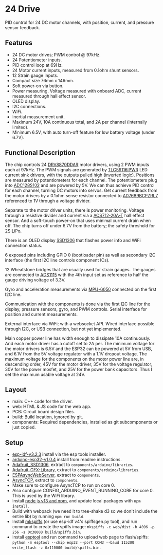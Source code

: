 24 Drive
========

PID control for 24 DC motor channels, with position, current, and pressure sensor feedback.

Features
--------

* 24 DC motor drives; PWM control @ 97kHz.
* 24 Potentiometer inputs.
* PID control loop at 69Hz.
* 24 Motor current inputs, measured from 0.1ohm shunt sensors.
* 12 Strain gauge inputs.
* Compact size 76mm x 146mm.
* Soft power-on via button.
* Power measuring. Voltage measured with onboard ADC, current measured through hall effect sensor.
* OLED display.
* I2C connections.
* WiFi.
* Inertial measurement unit.
* Maximum 24V, 10A continuous total, and 2A per channel (internally limited).
* Minimum 6.5V, with auto turn-off feature for low battery voltage (under 6.7V).


Functional Description
----------------------

The chip controls 24 [DRV8870DDAR] motor drivers, using 2 PWM inputs each at 97kHz. The PWM signals
are generated by [TLC59116IPWR] LED current sink drivers, with the outputs pulled high (inverted logic).
Positions are measured by potentiometers for each channel. The potentiometers plug into [ADC128S102]
and are powered by 5V. We can thus achieve PID control for each channel, turning DC motors into servos.
Get current feedback from the motor drivers by a 0.1ohm sense resistor connected to [AD7689BCPZRL7]
referenced to 1V through a voltage divider.

Separate to the motor driver units, there is power monitoring. Voltage through a resistive divider
and current via a [ACS712-20A-T] hall effect sensor. And a soft-touch power-on that uses minimal
current drain when off. The chip turns off under 6.7V from the battery; the safety threshold for
2S LiPo.

There is an OLED display [SSD1306] that flashes power info and WiFi connection status.

6 exposed pins including GPIO 0 (bootloader pin) as well as secondary I2C interface (the first I2C
line controls component ICs).

12 Wheatstone bridges that are usually used for strain gauges. The gauges are connected to [ADS1115]
with the 4th input set as reference to half the gauge driving voltage of 3.3V.

Gyro and acceleration measurements via [MPU-6050] connected on the first I2C line.

Communication with the components is done via the first I2C line for the display, pressure sensors,
gyro, and PWM controls. Serial interface for position and current measurements.

External interface via WiFi; with a websocket API. Wired interface possible through I2C, or USB connection,
but not yet implemented.

Main copper power line has width enough to dissipate 10A continuously. And each motor driver has a
cutoff set to 2A per. The minimum voltage for the motor drivers is 6.5V and the ESP32 can be powered
at 5V from USB, and 6.1V from the 5V voltage regulator with a 1.1V dropout voltage. The maximum voltage
for the components on the motor power line are, in descending order, 45V for the motor driver, 35V for
the voltage regulator, 30V for the power mosfet, and 25V for the power bank capacitors. Thus I set the
maximum usable voltage at 24V.



[DRV8870DDAR]: https://www.ti.com/lit/ds/symlink/drv8870.pdf
[TLC59116IPWR]: https://www.ti.com/lit/ds/symlink/tlc59116.pdf
[ADC128S102]: https://www.ti.com/lit/ds/symlink/adc128s102.pdf
[ACS712-20A-T]: https://www.sparkfun.com/datasheets/BreakoutBoards/0712.pdf
[AD7689BCPZRL7]: https://www.analog.com/media/en/technical-documentation/data-sheets/AD7682_7689.pdf
[SSD1306]: https://cdn-shop.adafruit.com/datasheets/SSD1306.pdf
[ADS1115]: https://www.ti.com/lit/ds/symlink/ads1115.pdf
[MPU-6050]: https://www.invensense.com/wp-content/uploads/2015/02/MPU-6000-Datasheet1.pdf


Layout
------

* main: C++ code for the driver.
* web: HTML & JS code for the web app.
* PCB: Circuit board design files.
* build: Build location, ignored by git.
* components: Required dependencies, installed as git subcomponents or just copied.


Setup
-----

* [esp-idf-v3.2.3](https://github.com/espressif/esp-idf/releases/tag/v3.2.3) install via the esp tools installer.
* [arduino-esp32-v1.0.4](https://github.com/espressif/arduino-esp32/releases/tag/1.0.4) install from readme instructions.
* [Adafruit_SSD1306](https://github.com/adafruit/Adafruit_SSD1306), extract to `components/arduino/libraries`.
* [Adafruit-GFX-Library](https://github.com/adafruit/Adafruit-GFX-Library), extract to `components/arduino/libraries`.
* [ESPAsyncWebServer](https://github.com/me-no-dev/ESPAsyncWebServer), extract to `components`.
* [AsyncTCP](https://github.com/me-no-dev/AsyncTCP), extract to `components`.
* Make sure to configure AsyncTCP to run on core 0.
* Also configure CONFIG_ARDUINO_EVENT_RUNNING_CORE for core 0. This is used by the WiFi library.
* Install [node js v13 and npm](https://nodejs.org/en/), and update local packages with `npm install`.
* Build with webpack (we need it to tree-shake d3 so we don't include the entire lib) by running `npm run build`.
* Install [mkspiffs](https://github.com/igrr/mkspiffs/releases/download/0.2.3/mkspiffs-0.2.3-arduino-esp32-win32.zip) (or use esp-idf v4's spiffsgen.py tool), and run command to create the spiffs image: `mkspiffs -c web/dist -b 4096 -p 256 -s 0x30000 build/spiffs.bin`.
* Install [esptool](https://github.com/espressif/esptool) and run command to upload web page to flash/spiffs: `python -m esptool --chip esp32 --port COM3 --baud 115200 write_flash -z 0x110000 build/spiffs.bin`.
